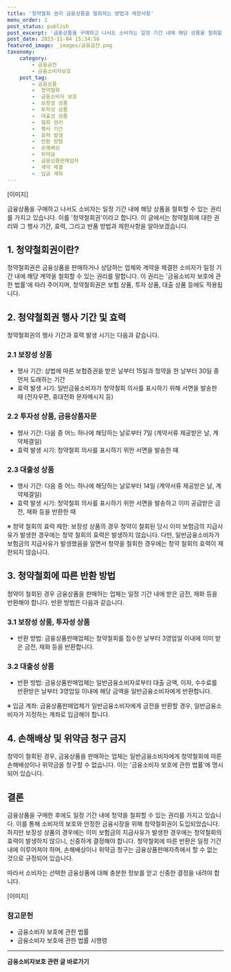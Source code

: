 ```yaml
---
title: '청약철회 권리 금융상품을 철회하는 방법과 제한사항'
menu_order: 1
post_status: publish
post_excerpt: '금융상품을 구매하고 나서도 소비자는 일정 기간 내에 해당 상품을 철회할 수 있는 권리를 가지고 있습니다. 이를  청약철회권 이라고 합니다. 이 글에서는 청약철회에 대한 권리와 그 행사 기간, 효력, 그리고 반품 방법과 제한사항을 알아보겠습니다.'
post_date: 2023-11-04 15:34:56
featured_image: _images/금융금전.png
taxonomy:
    category:
        - 금융금전
        - 금융소비자보호
    post_tag:
        - 금융상품
        -  청약철회
        -  금융소비자 보호
        -  보장성 상품
        -  투자성 상품
        -  대출성 상품
        -  철회 권리
        -  행사 기간
        -  효력 발생
        -  반환 방법
        -  손해배상
        -  위약금
        -  금융상품판매업자
        -  계약 체결
        -  입금 계좌
---
```



[이미지]

금융상품을 구매하고 나서도 소비자는 일정 기간 내에 해당 상품을 철회할 수 있는 권리를 가지고 있습니다. 이를 '청약철회권'이라고 합니다. 이 글에서는 청약철회에 대한 권리와 그 행사 기간, 효력, 그리고 반품 방법과 제한사항을 알아보겠습니다.

## 1. 청약철회권이란?

청약철회권은 금융상품을 판매하거나 상담하는 업체와 계약을 체결한 소비자가 일정 기간 내에 해당 계약을 철회할 수 있는 권리를 말합니다. 이 권리는 '금융소비자 보호에 관한 법률'에 따라 주어지며, 청약철회권은 보험 상품, 투자 상품, 대출 상품 등에도 적용됩니다.

## 2. 청약철회권 행사 기간 및 효력

청약철회권의 행사 기간과 효력 발생 시기는 다음과 같습니다.

### 2.1 보장성 상품

- 행사 기간: 상법에 따른 보험증권을 받은 날부터 15일과 청약을 한 날부터 30일 중 먼저 도래하는 기간
- 효력 발생 시기: 일반금융소비자가 청약철회 의사를 표시하기 위해 서면을 발송한 때 (전자우편, 휴대전화 문자메시지 등)

### 2.2 투자성 상품, 금융상품자문

- 행사 기간: 다음 중 어느 하나에 해당하는 날로부터 7일 (계약서류 제공받은 날, 계약체결일)
- 효력 발생 시기: 청약철회 의사를 표시하기 위한 서면을 발송한 때

### 2.3 대출성 상품

- 행사 기간: 다음 중 어느 하나에 해당하는 날로부터 14일 (계약서류 제공받은 날, 계약체결일)
- 효력 발생 시기: 청약철회 의사를 표시하기 위한 서면을 발송하고 이미 공급받은 금전, 재화 등을 반환한 때

※ 청약 철회의 효력 제한: 보장성 상품의 경우 청약이 철회된 당시 이미 보험금의 지급사유가 발생한 경우에는 청약 철회의 효력은 발생하지 않습니다. 다만, 일반금융소비자가 보험금의 지급사유가 발생했음을 알면서 청약을 철회한 경우에는 청약 철회의 효력이 제한되지 않습니다.

## 3. 청약철회에 따른 반환 방법

청약이 철회된 경우 금융상품을 판매하는 업체는 일정 기간 내에 받은 금전, 재화 등을 반환해야 합니다. 반환 방법은 다음과 같습니다.

### 3.1 보장성 상품, 투자성 상품

- 반환 방법: 금융상품판매업체는 청약철회를 접수한 날부터 3영업일 이내에 이미 받은 금전, 재화 등을 반환합니다.

### 3.2 대출성 상품

- 반환 방법: 금융상품판매업체는 일반금융소비자로부터 대출 금액, 이자, 수수료를 반환받은 날부터 3영업일 이내에 해당 금액을 일반금융소비자에게 반환합니다.

※ 입금 계좌: 금융상품판매업체가 일반금융소비자에게 금전을 반환할 경우, 일반금융소비자가 지정하는 계좌로 입금해야 합니다.

## 4. 손해배상 및 위약금 청구 금지

청약이 철회된 경우, 금융상품을 판매하는 업체는 일반금융소비자에게 청약철회에 따른 손해배상이나 위약금을 청구할 수 없습니다. 이는 '금융소비자 보호에 관한 법률'에 명시되어 있습니다.

## 결론

금융상품을 구매한 후에도 일정 기간 내에 청약을 철회할 수 있는 권리를 가지고 있습니다. 이를 통해 소비자의 보호와 안정한 금융시장을 위해 청약철회권이 도입되었습니다. 하지만 보장성 상품의 경우에는 이미 보험금의 지급사유가 발생한 경우에는 청약철회의 효력이 발생하지 않으니, 신중하게 결정해야 합니다. 청약철회에 따른 반환은 일정 기간 내에 이루어져야 하며, 손해배상이나 위약금 청구는 금융상품판매자측에서 할 수 없는 것으로 규정되어 있습니다. 

따라서 소비자는 선택한 금융상품에 대해 충분한 정보를 얻고 신중한 결정을 내려야 합니다.

[이미지]

### 참고문헌

- 금융소비자 보호에 관한 법률
- 금융소비자 보호에 관한 법률 시행령
<!-- wp:separator -->
<hr class="wp-block-separator has-alpha-channel-opacity"/>
<!-- /wp:separator -->

<!-- wp:group {"backgroundColor":"base","layout":{"type":"constrained"}} -->
<div class="wp-block-group has-base-background-color has-background"><!-- wp:paragraph {"align":"center","fontSize":"medium"} -->
<p class="has-text-align-center has-large-font-size"><strong>금융소비자보호 관련 글 바로가기</strong></p>
<!-- /wp:paragraph -->


<!-- wp:latest-posts
{"categories":[{"id":12706,"count":19,"description":"","link":"https://uknowlaw.com/category/%ea%b8%88%ec%9c%b5%ec%86%8c%eb%b9%84%ec%9e%90%eb%b3%b4%ed%98%b8/","name":"금융소비자보호","slug":"금융소비자보호","taxonomy":"category","parent":0,"meta":[],"_links":{"self":[{"href":"https://uknowlaw.com/wp-json/wp/v2/categories/12706"}],"collection":[{"href":"https://uknowlaw.com/wp-json/wp/v2/categories"}],"about":[{"href":"https://uknowlaw.com/wp-json/wp/v2/taxonomies/category"}],"wp:post_type":[{"href":"https://uknowlaw.com/wp-json/wp/v2/posts?categories=12706"}],"curies":[{"name":"wp","href":"https://api.w.org/{rel}","templated":true}]}}]} /--></div>
<!-- /wp:group -->